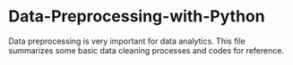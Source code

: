 # Data-Preprocessing-with-Python
Data preprocessing is very important for data analytics. This file summarizes some basic data cleaning processes and codes for reference. 
